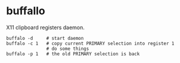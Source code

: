 buffallo
========

X11 clipboard registers daemon.

```shell
buffalo -d     # start daemon
buffalo -c 1   # copy current PRIMARY selection into register 1
               # do some things
buffalo -p 1   # the old PRIMARY selection is back
```

